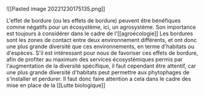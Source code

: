 ![[Pasted image 20221230175135.png]]

L'effet de bordure (ou les effets de bordure) peuvent être bénéfiques comme négatifs pour un écosystème, ici, un agrosystème.
Son importance est toujours à considérer dans le cadre de l'[[agroécologie]]
Les bordures sont les zones de contact entre deux environnement différents, et ont donc une plus grande diversité que ces environnements, en terme d'habitats ou d'espèces.
S'il est intéressant pour nous de favoriser ces effets de bordure, afin de profiter au maximum des services écosystémiques permis par l'augmentation de la diversité spécifique, il faut cependant être attentif, car une plus grande diversité d'habitats peut permettre aux phytophages de s'installer et perdurer.
Il faut donc faire attention a cela dans le cadre des mise en place de la [[Lutte biologique]]

